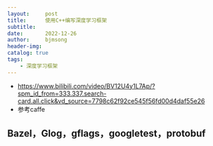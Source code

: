 ```yaml
---
layout:     post
title:      使用C++编写深度学习框架
subtitle:   
date:       2022-12-26
author:     bjmsong
header-img: 
catalog: true
tags:
    - 深度学习框架
---
```

- https://www.bilibili.com/video/BV12U4y1L7Ap/?spm_id_from=333.337.search-card.all.click&vd_source=7798c62f92ce545f56fd00d4daf55e26
- 参考caffe

## Bazel，Glog，gflags，googletest，protobuf

## 

